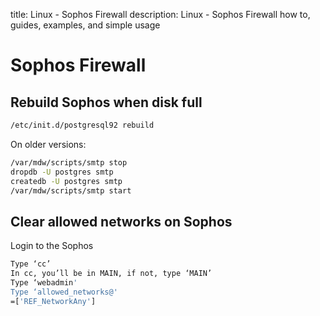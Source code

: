 title: Linux - Sophos Firewall
description: Linux - Sophos Firewall how to, guides, examples, and simple usage

# Sophos Firewall

## Rebuild Sophos when disk full

```bash
/etc/init.d/postgresql92 rebuild
```

On older versions:

```bash
/var/mdw/scripts/smtp stop
dropdb -U postgres smtp
createdb -U postgres smtp
/var/mdw/scripts/smtp start
```

## Clear allowed networks on Sophos

Login to the Sophos

```bash
Type ‘cc’
In cc, you’ll be in MAIN, if not, type ‘MAIN’
Type ‘webadmin'
Type ‘allowed_networks@'
=['REF_NetworkAny']
```


